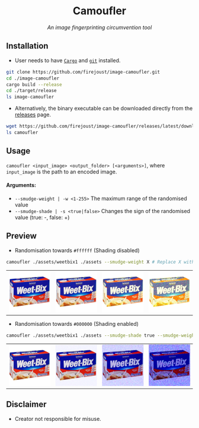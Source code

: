 <div align="center">
<h1>Camoufler</h1>
<p><i>An image fingerprinting circumvention tool</i></p>
</div>

## Installation
- User needs to have [`Cargo`](https://www.rust-lang.org/tools/install) and [`git`](https://git-scm.com/downloads) installed.
```bash
git clone https://github.com/firejoust/image-camoufler.git
cd ./image-camoufler
cargo build --release
cd ./target/release
ls image-camoufler
```
- Alternatively, the binary executable can be downloaded directly from the [releases](https://github.com/firejoust/image-camoufler/releases/latest) page.
```bash
wget https://github.com/firejoust/image-camoufler/releases/latest/download/camoufler
ls camoufler
```

## Usage
`camoufler <input_image> <output_folder> [<arguments>]`, where `input_image` is the path to an encoded image.
#### Arguments:
- `--smudge-weight | -w <1-255>` The maximum range of the randomised value
- `--smudge-shade | -s <true|false>` Changes the sign of the randomised value (true: -, false: +)

## Preview
- Randomisation towards `#ffffff` (Shading disabled)
```bash
camoufler ./assets/weetbix1 ./assets --smudge-weight X # Replace X with: 1, 5, 10, 15.
```
<table>
    <tr>
        <td><img src="assets/weetbix1.png"></td>
        <td><img src="assets/weetbix2.png"></td>
        <td><img src="assets/weetbix3.png"></td>
        <td><img src="assets/weetbix4.png"></td>
    </tr>
</table>

- Randomisation towards `#000000` (Shading enabled)
```bash
camoufler ./assets/weetbix1 ./assets --smudge-shade true --smudge-weight X # Replace X with: 1, 5, 10, 15.
```
<table>
    <tr>
        <td><img src="assets/weetbix5.png"></td>
        <td><img src="assets/weetbix6.png"></td>
        <td><img src="assets/weetbix7.png"></td>
        <td><img src="assets/weetbix8.png"></td>
    </tr>
</table>

## Disclaimer
- Creator not responsible for misuse.

